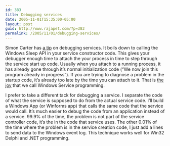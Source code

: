 ```yaml
---
id: 383
title: Debugging services
date: 2005-11-01T15:35:00-05:00
layout: post
guid: http://www.rajapet.com/?p=383
permalink: /2005/11/01/debugging-services/
---
```

Simon Carter has [a tip](http://cc.borland.com/Item.aspx?id=21933 "Debugging Services with Attach to Process") on debugging services. It boils down to calling the Windows Sleep API in your service constructor code. This gives your debugger enough time to attach the your process in time to step through the service start up code. Usually when you attach to a running process, it has already gone through it&#8217;s normal initialization code (&#8220;We now join this program already in progress&#8221;). If you are trying to diagnose a problem in the startup code, it&#8217;s already too late by the time you can attach to it. That is [the joy](http://images.google.com/images?svnum=10&hl=en&lr=&imgsz=xxlarge&c2coff=1&client=opera&rls=en&q=%22the+scream%22+munch&btnG=Search "the joy") that we call Windows Service programming.

I prefer to take a different tack for debugging a service. I separate the code of what the service is supposed to do from the actual service code. I&#8217;ll build a Windows App (or Winforms app) that calls the same code that the service would call. It&#8217;s much easier to debug the code from an application instead of a service. 99.9% of the time, the problem is not part of the service controller code, it&#8217;s the in the code that service uses. The other 0.01% of the time where the problem is in the service creation code, I just add a lines to send data to the Windows event log. This technique works well for Win32 Delphi and .NET programming.